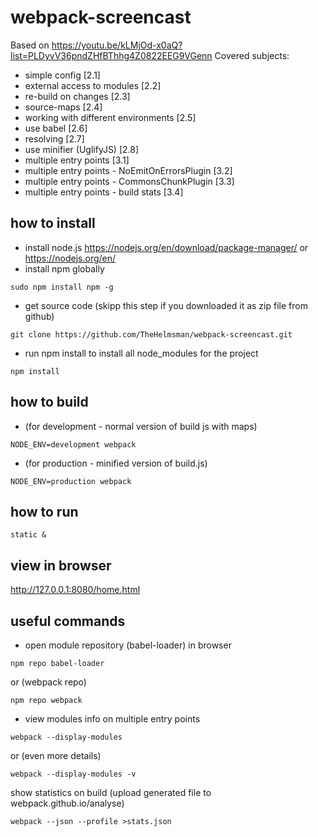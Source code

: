 # webpack-screencast
Based on https://youtu.be/kLMjOd-x0aQ?list=PLDyvV36pndZHfBThhg4Z0822EEG9VGenn
Covered subjects:
+ simple config [2.1]
+ external access to modules [2.2]
+ re-build on changes [2.3]
+ source-maps [2.4]
+ working with different environments [2.5]
+ use babel [2.6]
+ resolving [2.7]
+ use minifier (UglifyJS) [2.8]
+ multiple entry points [3.1]
+ multiple entry points - NoEmitOnErrorsPlugin [3.2]
+ multiple entry points - CommonsChunkPlugin [3.3]
+ multiple entry points - build stats [3.4]


## how to install
+ install node.js
https://nodejs.org/en/download/package-manager/
or
https://nodejs.org/en/
+ install npm globally
```
sudo npm install npm -g
```
+ get source code (skipp this step if you downloaded it as zip file from github)
```
git clone https://github.com/TheHelmsman/webpack-screencast.git
```
+ run npm install to install all node_modules for the project
```
npm install
```

## how to build 
+ (for development - normal version of build js with maps)
```
NODE_ENV=development webpack
```
+ (for production - minified version of build.js)
```
NODE_ENV=production webpack
```

## how to run
```
static &
```

## view in browser
http://127.0.0.1:8080/home.html

## useful commands
+ open module repository (babel-loader) in browser
```
npm repo babel-loader
```
or (webpack repo)
```
npm repo webpack
```
+ view modules info on multiple entry points
```
webpack --display-modules
```
or (even more details)
```
webpack --display-modules -v
```
show statistics on build (upload generated file to webpack.github.io/analyse)
```
webpack --json --profile >stats.json
```